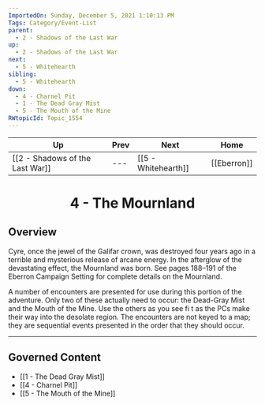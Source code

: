```yaml
---
ImportedOn: Sunday, December 5, 2021 1:10:13 PM
Tags: Category/Event-List
parent:
  - 2 - Shadows of the Last War
up:
  - 2 - Shadows of the Last War
next:
  - 5 - Whitehearth
sibling:
  - 5 - Whitehearth
down:
  - 4 - Charnel Pit
  - 1 - The Dead Gray Mist
  - 5 - The Mouth of the Mine
RWtopicId: Topic_1554
---
```


| Up | Prev | Next | Home |
|----|------|------|------|
| [[2 - Shadows of the Last War]] | --- | [[5 - Whitehearth]] | [[Eberron]] |

# <center>4 - The Mournland</center>

## Overview

Cyre, once the jewel of the Galifar crown, was destroyed four years ago in a terrible and mysterious release of arcane energy. In the afterglow of the devastating effect, the Mournland was born. See pages 188–191 of the Eberron Campaign Setting for complete details on the Mournland. 

A number of encounters are presented for use during this portion of the adventure. Only two of these actually need to occur: the Dead-Gray Mist and the Mouth of the Mine. Use the others as you see fi t as the PCs make their way into the desolate region. The encounters are not keyed to a map; they are sequential events presented in the order that they should occur.


---
## Governed Content
- [[1 - The Dead Gray Mist]]
- [[4 - Charnel Pit]]
- [[5 - The Mouth of the Mine]]

